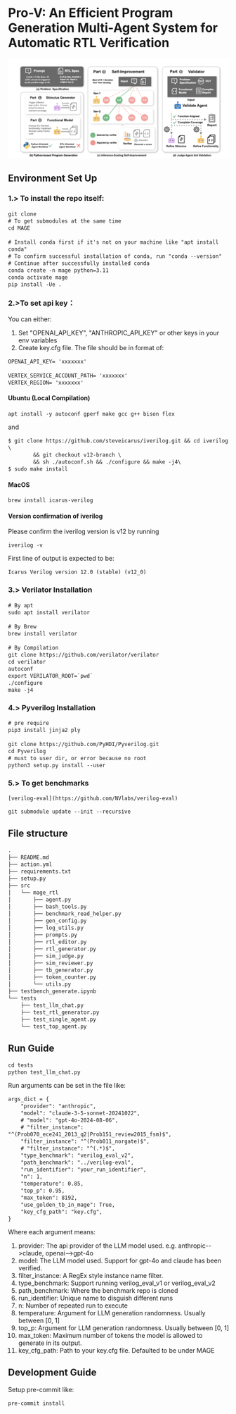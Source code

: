 # Pro-V: An Efficient Program Generation Multi-Agent System for Automatic RTL Verification




![DAC-overview](fig/iccad_pro_v.png)

## Environment Set Up

### 1.> To install the repo itself:
```
git clone 
# To get submodules at the same time
cd MAGE

# Install conda first if it's not on your machine like "apt install conda"
# To confirm successful installation of conda, run "conda --version"
# Continue after successfully installed conda
conda create -n mage python=3.11
conda activate mage
pip install -Ue .
```

### 2.>To set api key：
You can either:
1. Set "OPENAI_API_KEY", "ANTHROPIC_API_KEY" or other keys in your env variables
2. Create key.cfg file. The file should be in format of:

```
OPENAI_API_KEY= 'xxxxxxx'

VERTEX_SERVICE_ACCOUNT_PATH= 'xxxxxxx'
VERTEX_REGION= 'xxxxxxx'
```


#### Ubuntu (Local Compilation)
```
apt install -y autoconf gperf make gcc g++ bison flex
```
and
```
$ git clone https://github.com/steveicarus/iverilog.git && cd iverilog \
        && git checkout v12-branch \
        && sh ./autoconf.sh && ./configure && make -j4\
$ sudo make install
```
#### MacOS
```
brew install icarus-verilog
```

#### Version confirmation of iverilog
Please confirm the iverilog version is v12 by running
```
iverilog -v
```

First line of output is expected to be:
```
Icarus Verilog version 12.0 (stable) (v12_0)
```

### 3.>  Verilator Installation

```
# By apt
sudo apt install verilator

# By Brew
brew install verilator

# By Compilation
git clone https://github.com/verilator/verilator
cd verilator
autoconf
export VERILATOR_ROOT=`pwd`
./configure
make -j4
```

### 4.> Pyverilog Installation

```
# pre require
pip3 install jinja2 ply

git clone https://github.com/PyHDI/Pyverilog.git
cd Pyverilog
# must to user dir, or error because no root
python3 setup.py install --user
```

### 5.> To get benchmarks

```
[verilog-eval](https://github.com/NVlabs/verilog-eval)
```

```
git submodule update --init --recursive
```

## File structure
```
.
├── README.md
├── action.yml
├── requirements.txt
├── setup.py
├── src
│   └── mage_rtl
│       ├── agent.py
│       ├── bash_tools.py
│       ├── benchmark_read_helper.py
│       ├── gen_config.py
│       ├── log_utils.py
│       ├── prompts.py
│       ├── rtl_editor.py
│       ├── rtl_generator.py
│       ├── sim_judge.py
│       ├── sim_reviewer.py
│       ├── tb_generator.py
│       ├── token_counter.py
│       └── utils.py
├── testbench_generate.ipynb
└── tests
    ├── test_llm_chat.py
    ├── test_rtl_generator.py
    ├── test_single_agent.py
    └── test_top_agent.py
```

## Run Guide
```
cd tests
python test_llm_chat.py
```

Run arguments can be set in the file like:

```
args_dict = {
    "provider": "anthropic",
    "model": "claude-3-5-sonnet-20241022",
    # "model": "gpt-4o-2024-08-06",
    # "filter_instance": "^(Prob070_ece241_2013_q2|Prob151_review2015_fsm)$",
    "filter_instance": "^(Prob011_norgate)$",
    # "filter_instance": "^(.*)$",
    "type_benchmark": "verilog_eval_v2",
    "path_benchmark": "../verilog-eval",
    "run_identifier": "your_run_identifier",
    "n": 1,
    "temperature": 0.85,
    "top_p": 0.95,
    "max_token": 8192,
    "use_golden_tb_in_mage": True,
    "key_cfg_path": "key.cfg",
}
```
Where each argument means:
1. provider: The api provider of the LLM model used. e.g. anthropic-->claude, openai-->gpt-4o
2. model: The LLM model used. Support for gpt-4o and claude has been verified.
3. filter_instance: A RegEx style instance name filter.
4. type_benchmark: Support running verilog_eval_v1 or verilog_eval_v2
5. path_benchmark: Where the benchmark repo is cloned
6. run_identifier: Unique name to disguish different runs
7. n: Number of repeated run to execute
8. temperature: Argument for LLM generation randomness. Usually between [0, 1]
9. top_p: Argument for LLM generation randomness. Usually between [0, 1]
10. max_token: Maximum number of tokens the model is allowed to generate in its output.
11. key_cfg_path: Path to your key.cfg file. Defaulted to be under MAGE


## Development Guide

Setup pre-commit like:
```
pre-commit install
```
